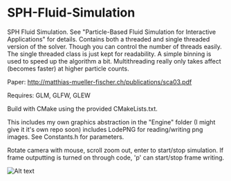 # SPH-Fluid-Simulation
SPH Fluid Simulation. See "Particle-Based Fluid Simulation for Interactive Applications" for details. Contains both a threaded and single threaded version of the solver. Though you can control the number of threads easily. The single threaded class is just kept for readability. A simple binning is used to speed up the algorithm a bit. Multithreading really only takes affect (becomes faster) at higher particle counts.

Paper: http://matthias-mueller-fischer.ch/publications/sca03.pdf

Requires: GLM, GLFW, GLEW

Build with CMake using the provided CMakeLists.txt.

This includes my own graphics abstraction in the "Engine" folder (I might give it it's own repo soon) includes LodePNG for reading/writing png images. See Constants.h for parameters.

Rotate camera with mouse, scroll zoom out, enter to start/stop simulation. If frame outputting is turned on through code, 'p' can start/stop frame writing.

![Alt text](https://andaharoo.files.wordpress.com/2018/12/frame_0347-1.png)